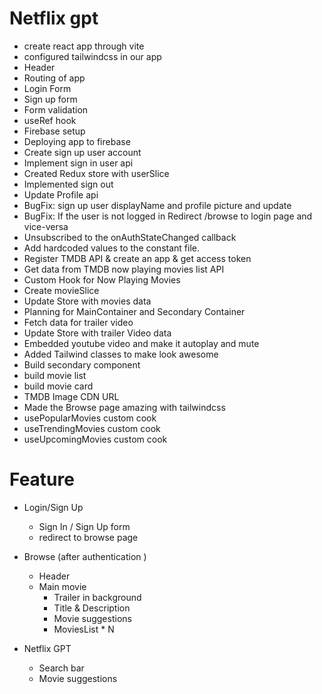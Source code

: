 # Netflix gpt

- create react app through vite
- configured tailwindcss in our app
- Header
- Routing of app
- Login Form
- Sign up form
- Form validation
- useRef hook
- Firebase setup
- Deploying app to firebase
- Create sign up user account
- Implement sign in user api
- Created Redux store  with userSlice
- Implemented sign out 
- Update Profile api 
- BugFix: sign up user displayName and profile picture and update 
- BugFix: If the user is not logged in Redirect /browse to login page  and vice-versa
- Unsubscribed to the onAuthStateChanged callback 
- Add hardcoded values to the constant file. 
- Register TMDB API & create an app & get access token
- Get data from TMDB now playing movies list API
- Custom Hook for Now Playing Movies
- Create movieSlice
- Update Store with movies data
- Planning for MainContainer and Secondary Container
- Fetch data for trailer video
- Update Store with trailer Video data
- Embedded youtube video and make it autoplay and mute
- Added Tailwind classes to make look awesome
- Build secondary component
- build movie list 
- build movie card
- TMDB Image CDN URL
- Made the Browse page amazing with tailwindcss
- usePopularMovies custom cook
- useTrendingMovies custom cook
- useUpcomingMovies custom cook

# Feature
- Login/Sign Up
    - Sign In / Sign Up form
    - redirect to browse page
   
- Browse (after authentication )
    - Header
    - Main movie
        - Trailer in background
        - Title & Description
        - Movie suggestions
        - MoviesList * N 

- Netflix GPT
    - Search bar
    - Movie suggestions 